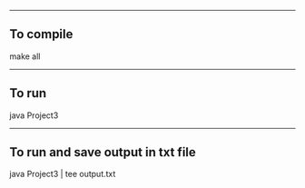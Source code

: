--------------------
To compile
--------------------
make all


--------------------
To run
--------------------
java Project3

--------------------
To run and save output in txt file
--------------------
java Project3 | tee output.txt
